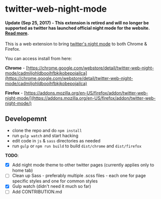 # twitter-web-night-mode

#### Update (Sep 25, 2017) - This extension is retired and will no longer be supported as twitter has launched official night mode for the website. [Read more](https://goo.gl/ypAq23).

This is a web extension to bring [twitter's night mode](https://twitter.com/twitter/status/757969656493649921) to both Chrome & Firefox.

You can access install from here:

**Chrome** - [https://chrome.google.com/webstore/detail/twitter-web-night-mode/cadmiljohldbooihfbkjkobepojailca](https://chrome.google.com/webstore/detail/twitter-web-night-mode/cadmiljohldbooihfbkjkobepojailca)

**Firefox** - [https://addons.mozilla.org/en-US/firefox/addon/twitter-web-night-mode/](https://addons.mozilla.org/en-US/firefox/addon/twitter-web-night-mode/)

## Developemnt

* clone the repo and do `npm install`
* run `gulp watch` and start hacking
* edit code in `js` & `sass` directories as needed
* run `gulp` or `npm run build` to build `dist/chrome` and `dist/firefox`

**TODO**:
- [x] Add night mode theme to other twitter pages (currently applies only to home tab)
- [ ] Clean up Sass - preferably multiple .scss files - each one for page specific styles and one for common styles 
- [x] Gulp watch (didn't need it much so far)
- [ ] Add CONTRIBUTION.md
